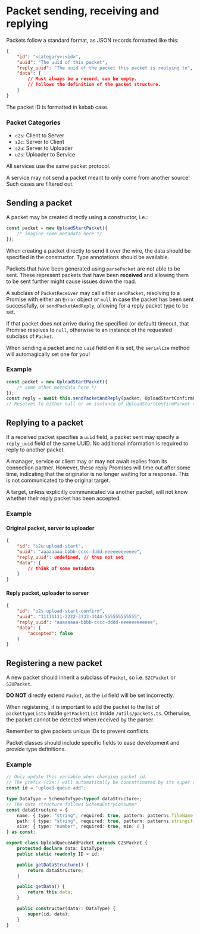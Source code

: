 # Packet sending, receiving and replying

Packets follow a standard format, as JSON records formatted like this:

```json
{
    "id": "<category>:<id>",
    "uuid": "The uuid of this packet",
    "reply_uuid": "The uuid of the packet this packet is replying to",
    "data": {
        // Must always be a record, can be empty.
        // Follows the definition of the packet structure.
    }
}
```

The packet ID is formatted in kebab case.

### Packet Categories

-   `c2s`: Client to Server
-   `s2c`: Server to Client
-   `s2u`: Server to Uploader
-   `u2s`: Uploader to Service

All services use the same packet protocol.

A service may not send a packet meant to only come from another source!
Such cases are filtered out.

## Sending a packet

A packet may be created directly using a constructor, i.e.:

```ts
const packet = new UploadStartPacket({
    /* imagine some metadata here */
});
```

When creating a packet directly to send it over the wire,
the data should be specified in the constructor.
Type annotations should be available.

Packets that have been generated using `parsePacket` are not able to be sent.
These represent packets that have been **received** and allowing them to be sent
further might cause issues down the road.

A subclass of `PacketReceiver` may call either `sendPacket`, resolving
to a Promise with either an `Error` object or `null` in case the
packet has been sent successfully, or `sendPacketAndReply`, allowing for
a reply packet type to be set.

If that packet does not arrive during the specified (or default) timeout,
that Promise resolves to `null`, otherwise to an instance of the
requested subclass of `Packet`.

When sending a packet and no `uuid` field on it is set, the `serialize` method
will automagically set one for you!

### Example

```ts
const packet = new UploadStartPacket({
    /* some other metadata here */
});
const reply = await this.sendPacketAndReply(packet, UploadStartConfirmPacket);
// Resolves to either null or an instance of UploadStartConfirmPacket (with data set)
```

## Replying to a packet

If a received packet specifies a `uuid` field, a packet sent
may specify a `reply_uuid` field of the same UUID.
No additional information is required to reply to another packet.

A manager, service or client may or may not await replies from its connection
partner. However, these reply Promises will time out after some time,
indicating that the originator is no longer waiting for a response.
This is not communicated to the original target.

A target, unless explicitly communicated via another packet,
will not know whether their reply packet has been accepted.

### Example

#### Original packet, server to uploader

```json
{
    "id": "s2u:upload-start",
    "uuid": "aaaaaaaa-bbbb-cccc-dddd-eeeeeeeeeeee",
    "reply_uuid": undefined, // thus not set
    "data": {
        // think of some metadata
    }
}
```

#### Reply packet, uploader to server

```json
{
    "id": "u2s:upload-start-confirm",
    "uuid": "11111111-2222-3333-4444-555555555555",
    "reply_uuid": "aaaaaaaa-bbbb-cccc-dddd-eeeeeeeeeeee",
    "data": {
        "accepted": false
    }
}
```

## Registering a new packet

A new packet should inherit a subclass of `Packet`, so i.e. `S2CPacket` or `S2UPacket`.

**DO NOT** directly extend `Packet`, as the `id` field will be set incorrectly.

When registering, it is important to add the packet to the list of `packetTypeLists` inside `getPacketList` inside `/utils/packets.ts`.
Otherwise, the packet cannot be detected when received by the parser.

Remember to give packets unique IDs to prevent conflicts.

Packet classes should include specific fields to ease development and provide type definitions.

### Example

```ts
// Only update this variable when changing packet id.
// The prefix (c2s:) will automatically be concattinated by its super class
const id = "upload-queue-add";

type DataType = SchemaToType<typeof dataStructure>;
// The data structure follows SchemaEntryConsumer
const dataStructure = {
    name: { type: "string", required: true, pattern: patterns.fileName },
    path: { type: "string", required: true, pattern: patterns.stringifiedPath },
    size: { type: "number", required: true, min: 0 }
} as const;

export class UploadQueueAddPacket extends C2SPacket {
    protected declare data: DataType;
    public static readonly ID = id;

    public getDataStructure() {
        return dataStructure;
    }

    public getData() {
        return this.data;
    }

    public constructor(data?: DataType) {
        super(id, data);
    }
}
```
